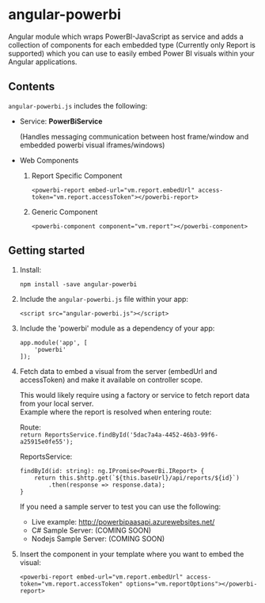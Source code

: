 # angular-powerbi

Angular module which wraps PowerBI-JavaScript as service and adds a collection of components for each embedded type (Currently only Report is supported) which you can use to easily embed Power BI visuals within your Angular applications.

## Contents

`angular-powerbi.js` includes the following:

- Service: **PowerBiService**

	(Handles messaging communication between host frame/window and embedded powerbi visual iframes/windows)

- Web Components

	1. Report Specific Component
	
		```
		<powerbi-report embed-url="vm.report.embedUrl" access-token="vm.report.accessToken"></powerbi-report>
		```
		
	2. Generic Component
	
		```
		<powerbi-component component="vm.report"></powerbi-component>
		```
    
## Getting started

1. Install:

	```
	npm install -save angular-powerbi
	```

1. Include the `angular-powerbi.js` file within your app:

	```
	<script src="angular-powerbi.js"></script>
	```

2. Include the 'powerbi' module as a dependency of your app:

	```
	app.module('app', [
		'powerbi'
	]);
	```

3. Fetch data to embed a visual from the server (embedUrl and accessToken) and make it available on controller scope.

	This would likely require using a factory or service to fetch report data from your local server.	
	Example where the report is resolved when entering route:

	Route:	
	`return ReportsService.findById('5dac7a4a-4452-46b3-99f6-a25915e0fe55');`

	ReportsService:
	```
	findById(id: string): ng.IPromise<PowerBi.IReport> {
		return this.$http.get(`${this.baseUrl}/api/reports/${id}`)
			.then(response => response.data);
	}
	```

	If you need a sample server to test you can use the following:
	
	- Live example: http://powerbipaasapi.azurewebsites.net/
	- C# Sample Server: (COMING SOON)
	- Nodejs Sample Server: (COMING SOON)

4. Insert the component in your template where you want to embed the visual:
	
	```
	<powerbi-report embed-url="vm.report.embedUrl" access-token="vm.report.accessToken" options="vm.reportOptions"></powerbi-report>
	```
	
	
	